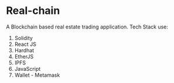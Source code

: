 ﻿# Real-chain
 
 A Blockchain based real estate trading application. 
 Tech Stack use:
   1. Solidity
   2. React JS
   3. Hardhat
   4. EtherJS
   5. IPFS
   6. JavaScript
   7. Wallet - Metamask
 

